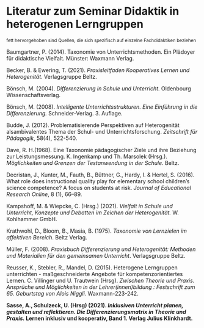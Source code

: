 # **Literatur zum Seminar Didaktik in heterogenen Lerngruppen**

<sub> fett hervorgehoben sind Quellen, die sich spezifisch auf einzelne Fachdidaktiken beziehen </sub>

Baumgartner, P. (2014). Taxonomie von Unterrichtsmethoden. Ein Plädoyer für didaktische Vielfalt. Münster: Waxmann Verlag.

Becker, B. & Ewering, T. (2021). *Praxisleitfaden Kooperatives Lernen und Heterogenität*. Verlagsgruppe Beltz.

Bönsch, M. (2004). *Differenzierung in Schule und Unterricht*. Oldenbourg Wissenschaftsverlag.

Bönsch, M. (2008). *Intelligente Unterrichtsstrukturen. Eine Einführung in die Differenzierung.* Schneider-Verlag. 3. Auflage.

Budde, J. (2012). Problematisierende Perspektiven auf Heterogenität alsambivalentes Thema der Schul- und Unterrichtsforschung. *Zeitschrift für Pädagogik*, 58(4), 522-540.

Dave, R. H.(1968). Eine Taxonomie pädagogischer Ziele und ihre Beziehung zur Leistungsmessung. K. Ingenkamp und Th. Marsolek (Hrsg.). *Möglichkeiten und Grenzen der Testanwendung in der Schule.* Beltz.

Decristan, J., Kunter, M., Fauth, B., Büttner, G., Hardy, I. & Hertel, S. (2016). What role does instructional quality play for elementary school children’s science competence? A focus on students at risk. *Journal of Educational Research Online*, 8 (1), 66–89.

Kampshoff, M. & Wiepcke, C. (Hrsg.) (2021). *Vielfalt in Schule und Unterricht, Konzepte und  Debatten im Zeichen der Heterogenität.* W. Kohlhammer GmbH. 

Krathwohl, D., Bloom, B., Masia, B. (1975). *Taxonomie von Lernzielen im affektiven Bereich*. Beltz Verlag.

Müller, F. (2008). *Praxisbuch Differenzierung und Heterogenität: Methoden und Materialien für den gemeinsamen Unterricht*. Verlagsgruppe Beltz.

Reusser, K., Stebler, R., Mandel, D. (2015). Heterogene Lerngruppen unterrichten - maßgeschneiderte Angebote für kompetenzorientiertes Lernen. C. Villinger und U. Trautwein (Hrsg). *Zwischen Theorie und Praxis. Ansprüche und Möglichkeiten in der Lehrer(innen)bildung : Festschrift zum 65. Geburtstag von Alois Niggli.* Waxmann-223-242.

**Sasse, A., Schulzeck, U. (Hrsg) (2021). *Inklusiven Unterricht planen, gestalten und reflektieren. Die Differenzierungsmatrix in Theorie und Praxis.* Lernen inklusiv und kooperativ, Band 1.  Verlag Julius Klinkhardt.**
